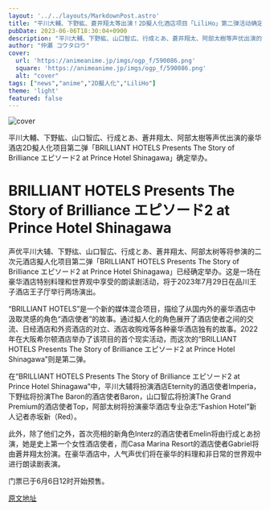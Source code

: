 ```yaml
---
layout: '../../layouts/MarkdownPost.astro'
title: "平川大輔、下野紘、蒼井翔太等出演！2D擬人化酒店项目「LiliHo」第二弹活动确定举办"
pubDate: 2023-06-06T18:30:04+0900
description: "平川大輔、下野紘、山口智広、行成とあ、蒼井翔太、阿部太樹等声优出演的豪华酒店2D擬人化项目第二弹「BRILLIANT HOTELS Presents The Story of Brilliance エピソード2 at Prince Hotel Shinagawa」确定举办。"
author: "仲瀬 コウタロウ"
cover:
  url: 'https://animeanime.jp/imgs/ogp_f/590086.png'
  square: 'https://animeanime.jp/imgs/ogp_f/590086.png'
  alt: "cover"
tags: ["news","anime","2D擬人化","LiliHo"]
theme: 'light'
featured: false
---
```


![cover](https://animeanime.jp/imgs/ogp_f/590086.png)

平川大輔、下野紘、山口智広、行成とあ、蒼井翔太、阿部太樹等声优出演的豪华酒店2D擬人化项目第二弹「BRILLIANT HOTELS Presents The Story of Brilliance エピソード2 at Prince Hotel Shinagawa」确定举办。

# BRILLIANT HOTELS Presents The Story of Brilliance エピソード2 at Prince Hotel Shinagawa

声优平川大辅、下野纮、山口智広、行成とあ、蒼井翔太、阿部太树等将参演的二次元酒店擬人化项目第二弹「BRILLIANT HOTELS Presents The Story of Brilliance エピソード2 at Prince Hotel Shinagawa」已经确定举办。这是一场在豪华酒店特别料理和世界观中享受的朗读剧活动，将于2023年7月29日在品川王子酒店王子厅举行两场演出。

“BRILLIANT HOTELS”是一个新的媒体混合项目，描绘了从国内外的豪华酒店中汲取灵感的角色“酒店使者”的故事。通过擬人化的角色展开了酒店使者之间的交流、日经酒店和外资酒店的对立、酒店收购戏等各种豪华酒店独有的故事。2022年在大阪希尔顿酒店举办了该项目的首个现实活动，而这次的“BRILLIANT HOTELS Presents The Story of Brilliance エピソード2 at Prince Hotel Shinagawa”则是第二弹。

在“BRILLIANT HOTELS Presents The Story of Brilliance エピソード2 at Prince Hotel Shinagawa”中，平川大辅将扮演酒店Eternity的酒店使者Imperia，下野纮将扮演The Baron的酒店使者Baron，山口智広将扮演The Grand Premium的酒店使者Top，阿部太树将扮演豪华酒店专业杂志“Fashion Hotel”新人记者赤坂新（Red）。

此外，除了他们之外，首次亮相的新角色Interz的酒店使者Emelin将由行成とあ扮演，她是史上第一个女性酒店使者，而Casa Marina Resort的酒店使者Gabriel将由蒼井翔太扮演。在豪华酒店中，人气声优们将在豪华的料理和非日常的世界观中进行朗读剧表演。

门票已于6月6日12时开始预售。

  [原文地址](https://animeanime.jp/article/2023/06/06/77780.html)